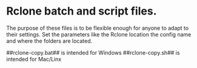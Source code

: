 # Rclone batch and script files.

The purpose of these files is to be flexible enough for anyone to adapt to their settings.
Set the parameters like the Rclone location the config name and where the folders are located.

##rclone-copy.bat## is intended for Windows
##rclone-copy.sh## is intended for Mac/Linx
